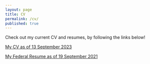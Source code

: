 ```yaml
---
layout: page
title: CV
permalink: /cv/
published: true
---
```

Check out my current CV and resumes, by following the links below!

<a title="Sheldon_Waugh_s_CV.pdf" href="https://waughr.us/images/Sheldon_Waugh_s_CV_13_SEP_2023.pdf">My CV as of 13 September 2023</a>

<a title="20210422_VOH_FederalResume_SGW.pdf" href="https://waughr.us/images/20230919_FederalResume_SGW.pdf">My Federal Resume as of 19 September 2021</a>
